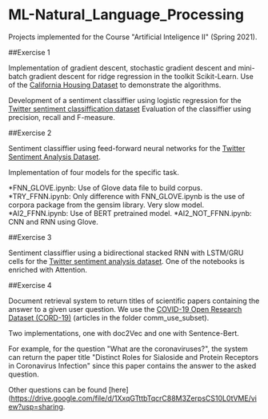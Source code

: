 # ML-Natural_Language_Processing

Projects implemented for the Course "Artificial Inteligence II" (Spring 2021).

##Exercise 1

Implementation of gradient descent, stochastic gradient descent and mini-batch gradient descent for ridge regression in the toolkit Scikit-Learn. Use of the [California Housing Dataset](https://drive.google.com/file/d/1VUn2WKkKeRXwH02K9bqH98KjPxrUmgXh/view) to demonstrate the algorithms.

Development of a sentiment classiffier using logistic regression for the [Twitter sentiment classiffication dataset](https://drive.google.com/file/d/1dTIWNpjlrnTQBIQtaGOh0jCRYZiAQO79/view) Evaluation of the classiffier using precision, recall and F-measure.

##Exercise 2

Sentiment classiffier using feed-forward neural networks for the [Twitter Sentiment Analysis Dataset](https://drive.google.com/file/d/1dTIWNpjlrnTQBIQtaGOh0jCRYZiAQO79/view).

Implementation of four models for the specific task.

*FNN_GLOVE.ipynb: Use of Glove data file to build corpus.
*TRY_FFNN.ipynb: Only difference with FNN_GLOVE.ipynb is the use of corpora package from the gensim library. Very slow model.
*AI2_FFNN.ipynb: Use of BERT pretrained model.
*AI2_NOT_FFNN.ipynb: CNN and RNN using Glove.

##Exercise 3

Sentiment classiffier using a bidirectional stacked RNN with LSTM/GRU cells for the [Twitter sentiment analysis dataset](https://drive.google.com/file/d/1dTIWNpjlrnTQBIQtaGOh0jCRYZiAQO79/view). One of the notebooks is enriched with Attention.

##Exercise 4

Document retrieval system to return titles of scientific papers containing the answer to a given user question. We use the [COVID-19 Open Research Dataset (CORD-19)](https://ai2-semanticscholar-cord-19.s3-us-west-2.amazonaws.com/historical_releases/cord-19_2020-03-13.tar.gz) (articles in the folder comm_use_subset).

Two implementations, one with doc2Vec and one with Sentence-Bert.

For example, for the question "What are the coronaviruses?", the system can return the paper title "Distinct Roles for Sialoside and Protein Receptors in Coronavirus Infection" since this paper contains the answer to the asked question.

Other questions can be found [here](https://drive.google.com/file/d/1XxqGTttbTqcrC88M3ZerpsCS10L0tVME/view?usp=sharing.
